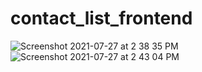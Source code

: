 # contact_list_frontend

![Screenshot 2021-07-27 at 2 38 35 PM](https://user-images.githubusercontent.com/42432746/127164164-eb2a8958-8d3a-428a-a045-b48886d30d24.png)
![Screenshot 2021-07-27 at 2 43 04 PM](https://user-images.githubusercontent.com/42432746/127164657-ef348d45-53c4-42f1-afb0-b5c462318672.png)

